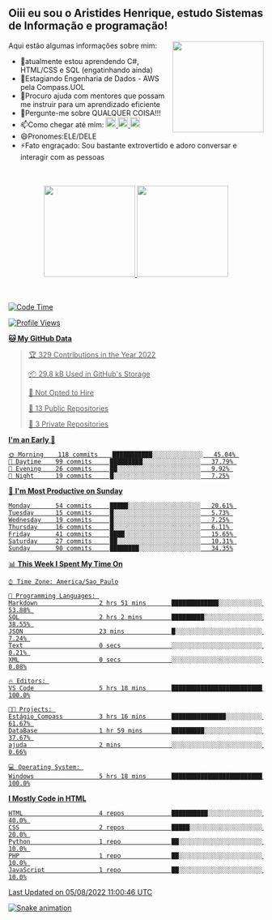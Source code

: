 ## Oiii eu sou o Aristides Henrique, estudo Sistemas de Informação e programação!

<div >
Aqui estão algumas informações sobre mim:<img align="right" height="180em" src="https://user-images.githubusercontent.com/97318481/177042589-45d62122-82a9-4a32-b3a7-87b322825b2f.png">
</div>

- 🌱atualmente estou aprendendo C#, HTML/CSS e SQL (engatinhando ainda)
- 👯Estagiando Engenharia de Dados - AWS pela Compass.UOL
- 🤔Procuro ajuda com mentores que possam me instruir para um aprendizado eficiente
- 💬Pergunte-me sobre QUALQUER COISA!!!
- 📫Como chegar até mim:
  <a href="https://www.instagram.com/aryhenry/" target="_blank">
  <img src="https://img.shields.io/badge/-Instagram-%23E4405F?style=for-the-badge&logo=instagram&logoColor=black" height="20px">
  </a>
  <a href="https://www.linkedin.com/in/aristides-henrique/" target="_blank">
  <img src="https://img.shields.io/badge/-LinkedIn-%230077B5?style=for-the-badge&logo=linkedin&logoColor=black" height="20px">
  </a> 
  <a href="mailto:arihenriqueuna@gmail.com">
  <img src="https://img.shields.io/badge/-Gmail-%23333?style=for-the-badge&logo=gmail&logoColor=white" height="20px">
  </a>
- 😄Pronomes:ELE/DELE
- ⚡Fato engraçado: Sou bastante extrovertido e adoro conversar e interagir com as pessoas
<br/>
<br/>
<div align="center">
  <a href="https://github.com/arihenrique">
  <img height="180em" src="https://github-readme-stats.vercel.app/api?username=arihenrique&show_icons=true&theme=dracula&include_all_commits=true&count_private=true"/>
  <img height="180em" src="https://github-readme-stats.vercel.app/api/top-langs/?username=arihenrique&layout=compact&langs_count=7&theme=dracula"/>
</div><br/><br/>

<!--START_SECTION:waka-->
![Code Time](http://img.shields.io/badge/Code%20Time-28%20hrs%2056%20mins-blue)

![Profile Views](http://img.shields.io/badge/Profile%20Views-14-blue)

**🐱 My GitHub Data** 

> 🏆 329 Contributions in the Year 2022
 > 
> 📦 29.8 kB Used in GitHub's Storage 
 > 
> 🚫 Not Opted to Hire
 > 
> 📜 13 Public Repositories 
 > 
> 🔑 3 Private Repositories  
 > 
**I'm an Early 🐤** 

```text
🌞 Morning    118 commits    ███████████░░░░░░░░░░░░░░   45.04% 
🌆 Daytime    99 commits     █████████░░░░░░░░░░░░░░░░   37.79% 
🌃 Evening    26 commits     ██░░░░░░░░░░░░░░░░░░░░░░░   9.92% 
🌙 Night      19 commits     █░░░░░░░░░░░░░░░░░░░░░░░░   7.25%

```
📅 **I'm Most Productive on Sunday** 

```text
Monday       54 commits     █████░░░░░░░░░░░░░░░░░░░░   20.61% 
Tuesday      15 commits     █░░░░░░░░░░░░░░░░░░░░░░░░   5.73% 
Wednesday    19 commits     █░░░░░░░░░░░░░░░░░░░░░░░░   7.25% 
Thursday     16 commits     █░░░░░░░░░░░░░░░░░░░░░░░░   6.11% 
Friday       41 commits     ████░░░░░░░░░░░░░░░░░░░░░   15.65% 
Saturday     27 commits     ██░░░░░░░░░░░░░░░░░░░░░░░   10.31% 
Sunday       90 commits     ████████░░░░░░░░░░░░░░░░░   34.35%

```


📊 **This Week I Spent My Time On** 

```text
⌚︎ Time Zone: America/Sao_Paulo

💬 Programming Languages: 
Markdown                 2 hrs 51 mins       █████████████░░░░░░░░░░░░   53.88% 
SQL                      2 hrs 2 mins        █████████░░░░░░░░░░░░░░░░   38.55% 
JSON                     23 mins             █░░░░░░░░░░░░░░░░░░░░░░░░   7.24% 
Text                     0 secs              ░░░░░░░░░░░░░░░░░░░░░░░░░   0.21% 
XML                      0 secs              ░░░░░░░░░░░░░░░░░░░░░░░░░   0.08%

🔥 Editors: 
VS Code                  5 hrs 18 mins       █████████████████████████   100.0%

🐱‍💻 Projects: 
Estágio_Compass          3 hrs 16 mins       ███████████████░░░░░░░░░░   61.67% 
DataBase                 1 hr 59 mins        █████████░░░░░░░░░░░░░░░░   37.67% 
ajuda                    2 mins              ░░░░░░░░░░░░░░░░░░░░░░░░░   0.66%

💻 Operating System: 
Windows                  5 hrs 18 mins       █████████████████████████   100.0%

```

**I Mostly Code in HTML** 

```text
HTML                     4 repos             ██████████░░░░░░░░░░░░░░░   40.0% 
CSS                      2 repos             █████░░░░░░░░░░░░░░░░░░░░   20.0% 
Python                   1 repo              ██░░░░░░░░░░░░░░░░░░░░░░░   10.0% 
PHP                      1 repo              ██░░░░░░░░░░░░░░░░░░░░░░░   10.0% 
JavaScript               1 repo              ██░░░░░░░░░░░░░░░░░░░░░░░   10.0%

```



 Last Updated on 05/08/2022 11:00:46 UTC
<!--END_SECTION:waka-->

![Snake animation](https://github.com/arihenrique/arihenrique/blob/output/github-contribution-grid-snake.svg)

